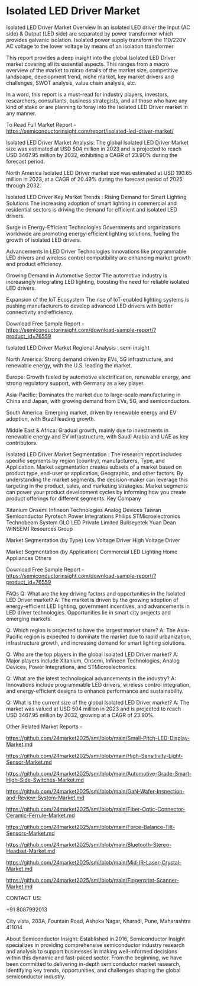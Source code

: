 <h1>Isolated LED Driver Market</h1>
Isolated LED Driver Market Overview
In an isolated LED driver the Input (AC side) & Output (LED side) are separated by power transformer which provides galvanic isolation. Isolated power supply transform the 110/220V AC voltage to the lower voltage by means of an isolation transformer

This report provides a deep insight into the global Isolated LED Driver market covering all its essential aspects. This ranges from a macro overview of the market to micro details of the market size, competitive landscape, development trend, niche market, key market drivers and challenges, SWOT analysis, value chain analysis, etc.

In a word, this report is a must-read for industry players, investors, researchers, consultants, business strategists, and all those who have any kind of stake or are planning to foray into the Isolated LED Driver market in any manner.

To Read Full Market Report -
https://semiconductorinsight.com/report/isolated-led-driver-market/

Isolated LED Driver Market Analysis:
The global Isolated LED Driver Market size was estimated at USD 504 million in 2023 and is projected to reach USD 3467.95 million by 2032, exhibiting a CAGR of 23.90% during the forecast period.

North America Isolated LED Driver market size was estimated at USD 190.65 million in 2023, at a CAGR of 20.49% during the forecast period of 2025 through 2032.

Isolated LED Driver Key Market Trends :
Rising Demand for Smart Lighting Solutions
The increasing adoption of smart lighting in commercial and residential sectors is driving the demand for efficient and isolated LED drivers.

Surge in Energy-Efficient Technologies
Governments and organizations worldwide are promoting energy-efficient lighting solutions, fueling the growth of isolated LED drivers.

Advancements in LED Driver Technologies
Innovations like programmable LED drivers and wireless control compatibility are enhancing market growth and product efficiency.

Growing Demand in Automotive Sector
The automotive industry is increasingly integrating LED lighting, boosting the need for reliable isolated LED drivers.

Expansion of the IoT Ecosystem
The rise of IoT-enabled lighting systems is pushing manufacturers to develop advanced LED drivers with better connectivity and efficiency.

Download Free Sample Report -
https://semiconductorinsight.com/download-sample-report/?product_id=76559

Isolated LED Driver Market Regional Analysis :
semi insight

North America:
Strong demand driven by EVs, 5G infrastructure, and renewable energy, with the U.S. leading the market.

Europe:
Growth fueled by automotive electrification, renewable energy, and strong regulatory support, with Germany as a key player.

Asia-Pacific:
Dominates the market due to large-scale manufacturing in China and Japan, with growing demand from EVs, 5G, and semiconductors.

South America:
Emerging market, driven by renewable energy and EV adoption, with Brazil leading growth.

Middle East & Africa:
Gradual growth, mainly due to investments in renewable energy and EV infrastructure, with Saudi Arabia and UAE as key contributors.

Isolated LED Driver Market Segmentation :
The research report includes specific segments by region (country), manufacturers, Type, and Application. Market segmentation creates subsets of a market based on product type, end-user or application, Geographic, and other factors. By understanding the market segments, the decision-maker can leverage this targeting in the product, sales, and marketing strategies. Market segments can power your product development cycles by informing how you create product offerings for different segments.
Key Company

Xitanium
Onsemi
Infineon Technologies
Analog Devices
Taiwan Semiconductor
Pyrotech
Power Integrations
Philips
STMicroelectronics
Technobeam System
GLO LED Private Limited
Bullseyetek
Yuan Dean
WINSEMI
Resources Group

Market Segmentation (by Type)
Low Voltage Driver
High Voltage Driver

Market Segmentation (by Application)
Commercial LED Lighting
Home Appliances
Others

Download Free Sample Report -
https://semiconductorinsight.com/download-sample-report/?product_id=76559

FAQs
Q: What are the key driving factors and opportunities in the Isolated LED Driver market?
A: The market is driven by the growing adoption of energy-efficient LED lighting, government incentives, and advancements in LED driver technologies. Opportunities lie in smart city projects and emerging markets.

Q: Which region is projected to have the largest market share?
A: The Asia-Pacific region is expected to dominate the market due to rapid urbanization, infrastructure growth, and increasing demand for smart lighting solutions.

Q: Who are the top players in the global Isolated LED Driver market?
A: Major players include Xitanium, Onsemi, Infineon Technologies, Analog Devices, Power Integrations, and STMicroelectronics.

Q: What are the latest technological advancements in the industry?
A: Innovations include programmable LED drivers, wireless control integration, and energy-efficient designs to enhance performance and sustainability.

Q: What is the current size of the global Isolated LED Driver market?
A: The market was valued at USD 504 million in 2023 and is projected to reach USD 3467.95 million by 2032, growing at a CAGR of 23.90%.

Other Related Market Reports -

https://github.com/24market2025/smi/blob/main/Small-Pitch-LED-Display-Market.md

https://github.com/24market2025/smi/blob/main/High-Sensitivity-Light-Sensor-Market.md

https://github.com/24market2025/smi/blob/main/Automotive-Grade-Smart-High-Side-Switches-Market.md

https://github.com/24market2025/smi/blob/main/GaN-Wafer-Inspection-and-Review-System-Market.md

https://github.com/24market2025/smi/blob/main/Fiber-Optic-Connector-Ceramic-Ferrule-Market.md

https://github.com/24market2025/smi/blob/main/Force-Balance-Tilt-Sensors-Market.md

https://github.com/24market2025/smi/blob/main/Bluetooth-Stereo-Headset-Market.md

https://github.com/24market2025/smi/blob/main/Mid-IR-Laser-Crystal-Market.md

https://github.com/24market2025/smi/blob/main/Fingerprint-Scanner-Market.md

CONTACT US:

+91 8087992013

City vista, 203A, Fountain Road, Ashoka Nagar, Kharadi, Pune, Maharashtra 411014

About Semiconductor Insight:
Established in 2016, Semiconductor Insight specializes in providing comprehensive semiconductor industry research and analysis to support businesses in making well-informed decisions within this dynamic and fast-paced sector. From the beginning, we have been committed to delivering in-depth semiconductor market research, identifying key trends, opportunities, and challenges shaping the global semiconductor industry.
